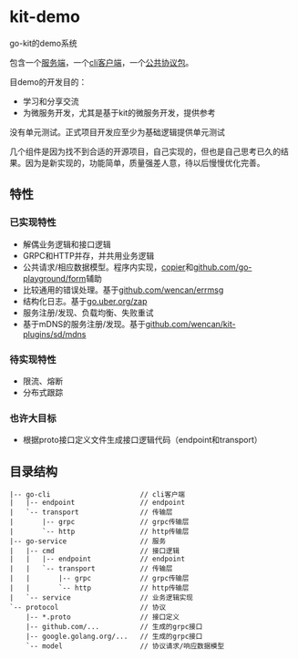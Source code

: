 # kit-demo
go-kit的demo系统

包含一个[服务端](https://github.com/wencan/kit-demo/tree/master/go-service)，一个[cli客户端](https://github.com/wencan/kit-demo/tree/master/go-cli)，一个[公共协议包](https://github.com/wencan/kit-demo/tree/master/protocol)。

目demo的开发目的：
* 学习和分享交流
* 为微服务开发，尤其是基于kit的微服务开发，提供参考

没有单元测试。正式项目开发应至少为基础逻辑提供单元测试

几个组件是因为找不到合适的开源项目，自己实现的，但也是自己思考已久的结果。因为是新实现的，功能简单，质量强差人意，待以后慢慢优化完善。

## 特性
### 已实现特性
* 解偶业务逻辑和接口逻辑
* GRPC和HTTP并存，并共用业务逻辑
* 公共请求/相应数据模型。程序内实现，[copier](https://github.com/wencan/copier)和[github.com/go-playground/form](https://github.com/go-playground/form)辅助
* 比较通用的错误处理。基于[github.com/wencan/errmsg](https://github.com/wencan/errmsg)
* 结构化日志。基于[go.uber.org/zap](https://github.com/uber-go/zap)
* 服务注册/发现、负载均衡、失败重试
* 基于mDNS的服务注册/发现。基于[github.com/wencan/kit-plugins/sd/mdns](https://github.com/wencan/kit-plugins/tree/master/sd/mdns)

### 待实现特性
* 限流、熔断
* 分布式跟踪

### 也许大目标
* 根据proto接口定义文件生成接口逻辑代码（endpoint和transport）

## 目录结构
```
|-- go-cli                      // cli客户端
|   |-- endpoint                // endpoint
|   `-- transport               // 传输层
|       |-- grpc                // grpc传输层
|       `-- http                // http传输层
|-- go-service                  // 服务
|   |-- cmd                     // 接口逻辑
|   |   |-- endpoint            // endpoint
|   |   `-- transport           // 传输层
|   |       |-- grpc            // grpc传输层
|   |       `-- http            // http传输层
|   `-- service                 // 业务逻辑实现
`-- protocol                    // 协议
    |-- *.proto                 // 接口定义
    |-- github.com/...          // 生成的grpc接口
    |-- google.golang.org/...   // 生成的grpc接口
    `-- model                   // 协议请求/响应数据模型
```
